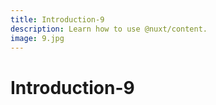 ```yaml
---
title: Introduction-9
description: Learn how to use @nuxt/content.
image: 9.jpg
---
```


# Introduction-9

<article-image name="9.jpg" alt="サンプル画像"></article-image>
